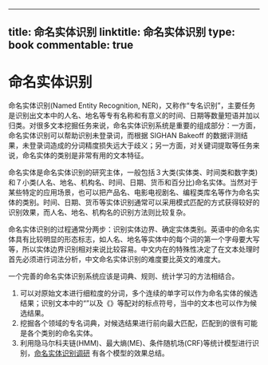 
---
title: 命名实体识别
linktitle: 命名实体识别
type: book
commentable: true
---

# 命名实体识别

命名实体识别(Named Entity Recognition, NER)，又称作“专名识别”，主要任务是识别出文本中的人名、地名等专有名称和有意义的时间、日期等数量短语并加以归类。对很多文本挖掘任务来说，命名实体识别系统是重要的组成部分：一方面，命名实体识别可以帮助识别未登录词，而根据 SIGHAN Bakeoff 的数据评测结果，未登录词造成的分词精度损失远大于歧义；另一方面，对关键词提取等任务来说，命名实体的类别是非常有用的文本特征。

命名实体是命名实体识别的研究主体，一般包括３大类(实体类、时间类和数字类)和７小类(人名、地名、机构名、时间、日期、货币和百分比)命名实体。当然对于某些特定的应用场景，也可以把产品名、电影电视剧名、编程类库名等作为命名实体的类别。时间、日期、货币等实体识别通常可以采用模式匹配的方式获得较好的识别效果，而人名、地名、机构名的识别方法则比较复杂。

命名实体识别的过程通常分两步：识别实体边界、确定实体类别。英语中的命名实体具有比较明显的形态标志，如人名、地名等实体中的每个词的第一个字母要大写等，所以实体边界识别相对来说比较容易。中文内在的特殊性决定了在文本处理时首先必须进行词法分析，中文命名实体识别的难度要比英文的难度大。

一个完善的命名实体识别系统应该是词典、规则、统计学习的方法相结合。

1. 可以对原始文本进行细粒度的分词，多个连续的单字可以作为命名实体的候选结果；识别文本中的“”以及《》等配对的标点符号，当中的文本也可以作为候选结果。
2. 挖掘各个领域的专名词典，对候选结果进行前向最大匹配，匹配到的很有可能是各个类别的命名实体。
3. 利用隐马尔科夫链(HMM)、最大熵(ME)、条件随机场(CRF)等统计模型进行识别，[命名实体识别调研](www.nilday.com/命名实体识别调研/) 有各个模型的效果总结。

    